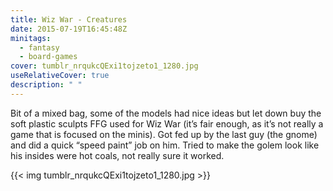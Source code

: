 ```yaml
---
title: Wiz War - Creatures
date: 2015-07-19T16:45:48Z
minitags:
  - fantasy
  - board-games
cover: tumblr_nrqukcQExi1tojzeto1_1280.jpg
useRelativeCover: true
description: " "
---
```


Bit of a mixed bag, some of the models had nice ideas but let down buy the soft plastic sculpts FFG used for Wiz War (it’s fair enough, as it’s not really a game that is focused on the minis). Got fed up by the last guy (the gnome) and did a quick “speed paint” job on him. Tried to make the golem look like his insides were hot coals, not really sure it worked.

{{< img tumblr_nrqukcQExi1tojzeto1_1280.jpg >}}
